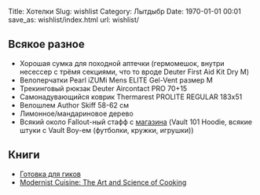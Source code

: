 Title: Хотелки
Slug: wishlist
Category: Лытдыбр
Date: 1970-01-01 00:01
save_as: wishlist/index.html
url: wishlist/

## Всякое разное

* Хорошая сумка для походной аптечки (гермомешок, внутри несессер с трёмя секциями, что то вроде Deuter First Aid Kit Dry M)
* Велоперчатки Pearl iZUMi Mens ELITE Gel-Vent размер M
* Трекинговый рюкзак Deuter Aircontact PRO 70+15
* Самонадувающийся коврик Thermarest PROLITE REGULAR 183х51
* Велошлем Author Skiff 58-62 см
* Лимонное/мандариновое дерево
* Всякий около Fallout-ный стафф с [магазина](http://store.bethsoft.com/brands/fallout.html) (Vault 101 Hoodie, всякие штуки с Vault Boy-ем (футболки, кружки, игрушки))

## Книги

* [Готовка для гиков](http://www.amazon.com/Cooking-Geeks-Science-Great-Hacks/dp/0596805888/)
* [Modernist Cuisine: The Art and Science of Cooking](http://www.amazon.com/Modernist-Cuisine-The-Science-Cooking/dp/0982761007)
